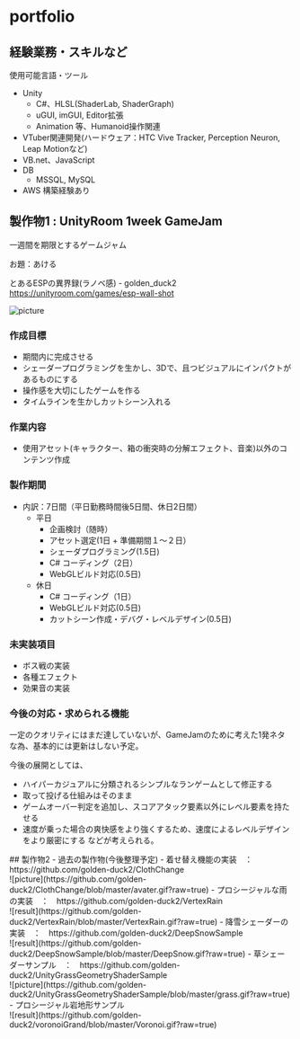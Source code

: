 # portfolio

## 経験業務・スキルなど

使用可能言語・ツール
- Unity
    - C#、HLSL(ShaderLab, ShaderGraph)
    - uGUI, imGUI, Editor拡張
    - Animation 等、Humanoid操作関連
- VTuber関連開発(ハードウェア：HTC Vive Tracker, Perception Neuron, Leap Motionなど)
- VB.net、JavaScript
- DB
    - MSSQL, MySQL
- AWS 構築経験あり

## 製作物1 : UnityRoom 1week GameJam
一週間を期限とするゲームジャム

お題：あける

とあるESPの異界録(ラノベ感) - golden_duck2 https://unityroom.com/games/esp-wall-shot

![picture](https://github.com/golden-duck2/portfolio/blob/main/capture01.gif?raw=true)


### 作成目標
- 期間内に完成させる
- シェーダープログラミングを生かし、3Dで、且つビジュアルにインパクトがあるものにする
- 操作感を大切にしたゲームを作る
- タイムラインを生かしカットシーン入れる
<p>

### 作業内容
- 使用アセット(キャラクター、箱の衝突時の分解エフェクト、音楽)以外のコンテンツ作成
<p>

### 製作期間
- 内訳：7日間（平日勤務時間後5日間、休日2日間）
    - 平日
        - 企画検討（随時）
        - アセット選定(1日 + 準備期間１～２日）
        - シェーダプログラミング(1.5日)
        - C# コーディング（2日）
        - WebGLビルド対応(0.5日)
    - 休日
        - C# コーディング（1日）
        - WebGLビルド対応(0.5日)
        - カットシーン作成・デバグ・レベルデザイン(0.5日)
   <p>     
### 未実装項目
- ボス戦の実装
- 各種エフェクト
- 効果音の実装
<p>
    
### 今後の対応・求められる機能
一定のクオリティにはまだ達していないが、GameJamのために考えた1発ネタな為、基本的には更新はしない予定。
<p>
今後の展開としては、

- ハイパーカジュアルに分類されるシンプルなランゲームとして修正する
- 取って投げる仕組みはそのまま
- ゲームオーバー判定を追加し、スコアアタック要素以外にレベル要素を持たせる
- 速度が乗った場合の爽快感をより強くするため、速度によるレベルデザインをより厳密にする
などが考えられる。

<p>
## 製作物2
- 過去の製作物(今後整理予定)
    - 着せ替え機能の実装　：　https://github.com/golden-duck2/ClothChange <br>
![picture](https://github.com/golden-duck2/ClothChange/blob/master/avater.gif?raw=true)
    - プロシージャルな雨の実装　：　https://github.com/golden-duck2/VertexRain <br>
![result](https://github.com/golden-duck2/VertexRain/blob/master/VertexRain.gif?raw=true)
    - 降雪シェーダーの実装　：　https://github.com/golden-duck2/DeepSnowSample <br>
![result](https://github.com/golden-duck2/DeepSnowSample/blob/master/DeepSnow.gif?raw=true)
    - 草シェーダーサンプル　：　https://github.com/golden-duck2/UnityGrassGeometryShaderSample <br>
![picture](https://github.com/golden-duck2/UnityGrassGeometryShaderSample/blob/master/grass.gif?raw=true)
    - プロシージャル岩地形サンプル <br>
![result](https://github.com/golden-duck2/voronoiGrand/blob/master/Voronoi.gif?raw=true)
    

